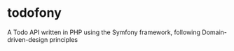 # todofony
A Todo API written in PHP using the Symfony framework, following Domain-driven-design principles
